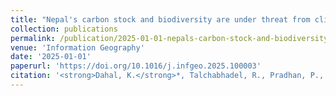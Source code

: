 ```yaml
---
title: "Nepal's carbon stock and biodiversity are under threat from climate exacerbated forest fires"
collection: publications
permalink: /publication/2025-01-01-nepals-carbon-stock-and-biodiversity-are-under-thr
venue: 'Information Geography'
date: '2025-01-01'
paperurl: 'https://doi.org/10.1016/j.infgeo.2025.100003'
citation: '<strong>Dahal, K.</strong>*, Talchabhadel, R., Pradhan, P., et al. (2025). &quot;Nepal’s carbon stock and biodiversity are under threat from climate exacerbated forest fires.&quot; <i>Information Geography</i>.'
---
```


